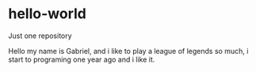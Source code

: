 # hello-world
Just one repository

Hello my name is Gabriel, and i like to play a league of legends so much, i start to programing one year ago and i like it.
